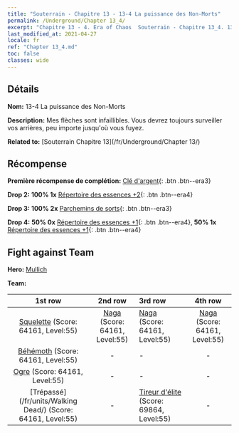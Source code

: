 ```yaml
---
title: "Souterrain - Chapitre 13 - 13-4 La puissance des Non-Morts"
permalink: /Underground/Chapter 13_4/
excerpt: "Chapitre 13 - 4. Era of Chaos  Souterrain - Chapitre 13_4. 13-4 La puissance des Non-Morts"
last_modified_at: 2021-04-27
locale: fr
ref: "Chapter 13_4.md"
toc: false
classes: wide
---
```


## Détails

 **Nom:** 13-4 La puissance des Non-Morts

 **Description:** Mes flèches sont infaillibles. Vous devrez toujours surveiller vos arrières, peu importe jusqu'où vous fuyez.

 **Related to:** [Souterrain Chapitre 13](/fr/Underground/Chapter 13/)

## Récompense

 **Première récompense de complétion:** [Clé d'argent](/ItemsFR/con_693/){: .btn .btn--era3}

 **Drop 2:** **100% 1x** [Répertoire des essences +2](/ItemsFR/mat_53/){: .btn .btn--era4}

 **Drop 3:** **100% 2x** [Parchemins de sorts](/ItemsFR/con_694/){: .btn .btn--era3}

 **Drop 4:** **50% 0x** [Répertoire des essences +1](/ItemsFR/mat_46/){: .btn .btn--era4}, **50% 1x** [Répertoire des essences +1](/ItemsFR/mat_46/){: .btn .btn--era4}


## Fight against Team
 **Hero:** [Mullich](/fr/heroes/Mullich/)

 **Team:**


  | 1st row | 2nd row | 3rd row | 4th row |
  |:----:|:----:|:----|:----:|
  | [Squelette](/fr/units/Skeleton/) (Score: 64161, Level:55)  | [Naga](/fr/units/Naga/) (Score: 64161, Level:55)  | [Naga](/fr/units/Naga/) (Score: 64161, Level:55)  | [Naga](/fr/units/Naga/) (Score: 64161, Level:55)  |
  | [Béhémoth](/fr/units/Behemoth/) (Score: 64161, Level:55)  | - | - | - |
  | [Ogre](/fr/units/Ogre/) (Score: 64161, Level:55)  | - | - | - |
  | [Trépassé](/fr/units/Walking Dead/) (Score: 64161, Level:55)  | - | [Tireur d'élite](/fr/units/Sharpshooter/) (Score: 69864, Level:55)  | - |


